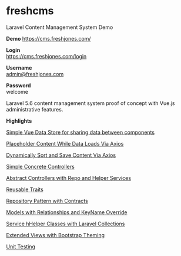 # freshcms
Laravel Content Management System Demo

**Demo** 
https://cms.freshjones.com/


**Login**  
https://cms.freshjones.com/login

**Username**  
admin@freshjones.com

**Password**  
welcome


Laravel 5.6 content management system proof of concept with Vue.js administrative features.

**Highlights** 

[Simple Vue Data Store for sharing data between components](https://github.com/freshjones/freshcms/blob/18bc721e5f7e778d2283012fda315bf1f2164cbe/resources/assets/js/app.js#L5)

[Placeholder Content While Data Loads Via Axios](https://github.com/freshjones/freshcms/blob/18bc721e5f7e778d2283012fda315bf1f2164cbe/resources/assets/js/components/sections/SectionsComponent.vue#L3)

[Dynamically Sort and Save Content Via Axios](https://github.com/freshjones/freshcms/blob/18bc721e5f7e778d2283012fda315bf1f2164cbe/resources/assets/js/components/sections/SectionsComponent.vue#L66)

[Simple Concrete Controllers](https://github.com/freshjones/freshcms/blob/4a94f9e4fb9114a83c6767884de3e0c1619c1d80/app/Http/Controllers/Content/BillboardController.php#L12)

[Abstract Controllers with Repo and Helper Services](https://github.com/freshjones/freshcms/blob/bf27c519b25b6b870614ac8d855d0c7ddd9c23d4/app/Http/Controllers/Content/BaseContentController.php#L14)

[Reusable Traits](https://github.com/freshjones/freshcms/blob/d999f4b811b61848d5a5a75e15ada0caf8f50d7d/app/Traits/RendersPageView.php#L7)

[Repository Pattern with Contracts](https://github.com/freshjones/freshcms/blob/8d0fa2987c92f554004ffbf8e176a0ff72f71f92/app/Repositories/Contracts/PageRepositoryInterface.php#L4)

[Models with Relationships and KeyName Override](https://github.com/freshjones/freshcms/blob/b9d0627cd2560ed322f0cfe70fb75068b5e12866/app/Page.php#L5)

[Service hHelper Classes with Laravel Collections](https://github.com/freshjones/freshcms/blob/0739b8a979ff407ab3d7861359a80e1a4f0e04f7/app/Services/Sections/SectionService.php#L7)

[Extended Views with Bootstrap Theming](https://github.com/freshjones/freshcms/blob/ed308587bbe2ccce0f56632197054e4474641d9b/resources/views/admin/section/content/edit.blade.php#L1)

[Unit Testing](https://github.com/freshjones/freshcms/blob/55c8c6003486a35fb1f486172b1bb98e2463385a/tests/Unit/PageControllerTest.php#L10)
